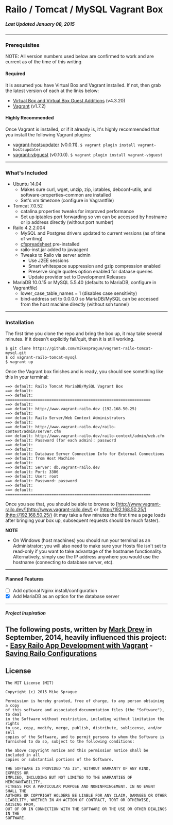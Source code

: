 # Railo / Tomcat / MySQL Vagrant Box
##### Last Updated January 08, 2015
---

### Prerequisites
NOTE: All version numbers used below are confirmed to work and are current as of the time of this writing

#### Required
It is assumed you have Virtual Box and Vagrant installed. If not, then grab the latest version of each at the links below:
* [Virtual Box and Virtual Box Guest Additions](https://www.virtualbox.org/wiki/Downloads) (v4.3.20)
* [Vagrant](https://www.vagrantup.com/downloads.html) (v1.7.2)

#### Highly Recommended
Once Vagrant is installed, or if it already is, it's highly recommended that you install the following Vagrant plugins:
* [vagrant-hostsupdater](https://github.com/cogitatio/vagrant-hostsupdater) (v0.0.11).
```$ vagrant plugin install vagrant-hostsupdater```
* [vagrant-vbguest](https://github.com/dotless-de/vagrant-vbguest) (v0.10.0).
```$ vagrant plugin install vagrant-vbguest```

---

### What's Included
* Ubuntu 14.04
	* Makes sure curl, wget, unzip, zip, iptables, debconf-utils, and software-properties-common are installed
	* Set's vm timezone (configure in Vagrantfile)
* Tomcat 7.0.52
	* catalina.properties tweaks for improved performance
	* Set up iptables port forwarding so vm can be accessed by hostname or ip address directly (without port number)
* Railo 4.2.2.004
	* MySQL and Postgres drivers updated to current versions (as of time of writing)
	* [cfspreadsheet](https://github.com/teamcfadvance/cfspreadsheet-railo) pre-installed
	* railo-inst.jar added to javaagent
	* Tweaks to Railo via server admin
		* Use J2EE sessions
		* Smart whitespace suppression and gzip compression enabled
		* Preserve single quotes option enabled for dataase queries
		* Update provider set to Development Releases
* MariaDB 10.0.15 or MySQL 5.5.40 (defaults to MariaDB, configure in Vagrantfile)
	* lower_case_table_names = 1 (disables case sensitivity)
	* bind-address set to 0.0.0.0 so MariaDB/MySQL can be accessed from the host machine directly (without ssh tunnel)
---

### Installation
The first time you clone the repo and bring the box up, it may take several minutes. If it doesn't explicitly fail/quit, then it is still working.
```
$ git clone https://github.com/mikesprague/vagrant-railo-tomcat-mysql.git
$ cd vagrant-railo-tomcat-mysql
$ vagrant up
```

Once the Vagrant box finishes and is ready, you should see something like this in your terminal:
```
==> default: Railo Tomcat MariaDB/MySQL Vagrant Box
==> default:
==> default: ===============================================================
==> default:
==> default: http://www.vagrant-railo.dev (192.168.50.25)
==> default:
==> default: Railo Server/Web Context Administrators
==> default:
==> default: http://www.vagrant-railo.dev/railo-context/admin/server.cfm
==> default: http://www.vagrant-railo.dev/railo-context/admin/web.cfm
==> default: Password (for each admin): password
==> default:
==> default:
==> default: Database Server Connection Info for External Connections
==> default: from Host Machine
==> default:
==> default: Server: db.vagrant-railo.dev
==> default: Port: 3306
==> default: User: root
==> default: Password: password
==> default:
==> default: ===============================================================
```
Once you see that, you should be able to browse to [http://www.vagrant-railo.dev/](http://www.vagrant-railo.dev/)
or [http://192.168.50.25/](http://192.168.50.25/)
(it may take a few minutes the first time a page loads after bringing your box up, subsequent requests should be much faster).

**NOTE**
* On Windows (host machines) you should run your terminal as an Administrator; you will also need to make sure your Hosts file isn't set to read-only if you want to take advantage of the hostname functionality. Alternatively, simply use the IP address anywhere you would use the hostname (connecting to database server, etc).

---
#### Planned Features
* [ ] Add optional Nginx install/configuration
* [x] Add MariaDB as an option for the database server
---

##### Project Inspiration
The following posts, written by [Mark Drew](http://www.markdrew.co.uk/blog/) in September, 2014, heavily influenced this project:
	- [Easy Railo App Development with Vagrant](http://blog.cmdbase.io/easy-railo-development-with-vagrant/)
	- [Saving Railo Configurations](http://blog.cmdbase.io/saving-railo-configurations/)
---

## License
```
The MIT License (MIT)

Copyright (c) 2015 Mike Sprague

Permission is hereby granted, free of charge, to any person obtaining a copy
of this software and associated documentation files (the "Software"), to deal
in the Software without restriction, including without limitation the rights
to use, copy, modify, merge, publish, distribute, sublicense, and/or sell
copies of the Software, and to permit persons to whom the Software is
furnished to do so, subject to the following conditions:

The above copyright notice and this permission notice shall be included in all
copies or substantial portions of the Software.

THE SOFTWARE IS PROVIDED "AS IS", WITHOUT WARRANTY OF ANY KIND, EXPRESS OR
IMPLIED, INCLUDING BUT NOT LIMITED TO THE WARRANTIES OF MERCHANTABILITY,
FITNESS FOR A PARTICULAR PURPOSE AND NONINFRINGEMENT. IN NO EVENT SHALL THE
AUTHORS OR COPYRIGHT HOLDERS BE LIABLE FOR ANY CLAIM, DAMAGES OR OTHER
LIABILITY, WHETHER IN AN ACTION OF CONTRACT, TORT OR OTHERWISE, ARISING FROM,
OUT OF OR IN CONNECTION WITH THE SOFTWARE OR THE USE OR OTHER DEALINGS IN THE
SOFTWARE.
```
